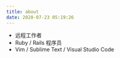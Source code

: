 ```yaml
---
title: about
date: 2020-07-23 05:19:26
---
```


- 远程工作者
- Ruby / Rails 程序员
- Vim / Sublime Text / Visual Studio Code